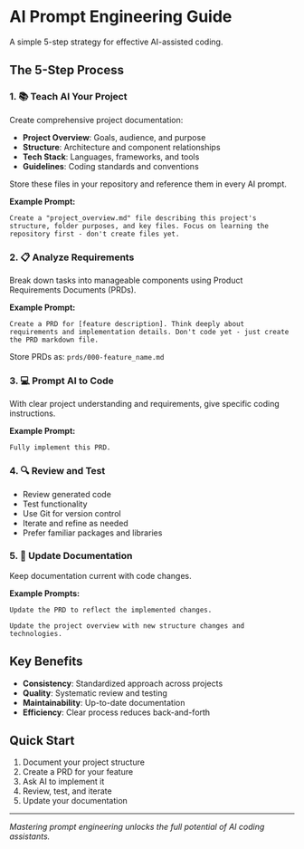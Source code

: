 # AI Prompt Engineering Guide

A simple 5-step strategy for effective AI-assisted coding.

## The 5-Step Process

### 1. 📚 Teach AI Your Project

Create comprehensive project documentation:

- **Project Overview**: Goals, audience, and purpose
- **Structure**: Architecture and component relationships
- **Tech Stack**: Languages, frameworks, and tools
- **Guidelines**: Coding standards and conventions

Store these files in your repository and reference them in every AI prompt.

**Example Prompt:**

```
Create a "project_overview.md" file describing this project's structure, folder purposes, and key files. Focus on learning the repository first - don't create files yet.
```

### 2. 📋 Analyze Requirements

Break down tasks into manageable components using Product Requirements Documents (PRDs).

**Example Prompt:**

```
Create a PRD for [feature description]. Think deeply about requirements and implementation details. Don't code yet - just create the PRD markdown file.
```

Store PRDs as: `prds/000-feature_name.md`

### 3. 💻 Prompt AI to Code

With clear project understanding and requirements, give specific coding instructions.

**Example Prompt:**

```
Fully implement this PRD.
```

### 4. 🔍 Review and Test

- Review generated code
- Test functionality
- Use Git for version control
- Iterate and refine as needed
- Prefer familiar packages and libraries

### 5. 📝 Update Documentation

Keep documentation current with code changes.

**Example Prompts:**

```
Update the PRD to reflect the implemented changes.
```

```
Update the project overview with new structure changes and technologies.
```

## Key Benefits

- **Consistency**: Standardized approach across projects
- **Quality**: Systematic review and testing
- **Maintainability**: Up-to-date documentation
- **Efficiency**: Clear process reduces back-and-forth

## Quick Start

1. Document your project structure
2. Create a PRD for your feature
3. Ask AI to implement it
4. Review, test, and iterate
5. Update your documentation

---

_Mastering prompt engineering unlocks the full potential of AI coding assistants._
